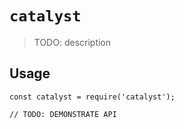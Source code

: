 # `catalyst`

> TODO: description

## Usage

```
const catalyst = require('catalyst');

// TODO: DEMONSTRATE API
```
